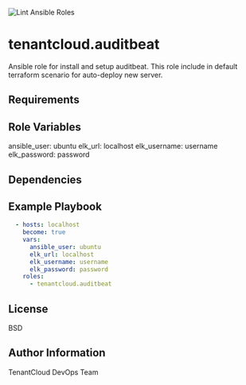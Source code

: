
![Lint Ansible Roles](https://github.com/tenantcloud/ansible-role-auditbeat/workflows/Lint%20Ansible%20Roles/badge.svg)

tenantcloud.auditbeat
=========

Ansible role for install and setup auditbeat. This role include in default terraform scenario for auto-deploy new server.

Requirements
------------

Role Variables
--------------

ansible_user: ubuntu
elk_url: localhost
elk_username: username
elk_password: password

Dependencies
------------

Example Playbook
----------------

```yaml
  - hosts: localhost
    become: true
    vars:
      ansible_user: ubuntu
      elk_url: localhost
      elk_username: username
      elk_password: password
    roles:
      - tenantcloud.auditbeat
```

License
-------

BSD

Author Information
------------------

TenantCloud DevOps Team
